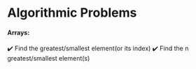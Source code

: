 # Algorithmic Problems
#### Arrays:
:heavy_check_mark: Find the greatest/smallest element(or its index)
:heavy_check_mark: Find the n greatest/smallest element(s)

